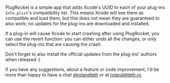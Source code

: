 PlugRocket is a simple app that adds Xcode's UUID to each of your plug-ins `Info.plist`'s compatibility list. This means Xcode will see them as compatible and load them, but this does not mean they are guaranteed to also work; no updates for the plug-ins are downloaded and installed. 

If a plug-in will cause Xcode to start crashing after using PlugRocket, you can use the revert function: you can either undo all the changes, or only select the plug-ins that are causing the crash.

Don't forget to also install the official updates from the plug-ins' authors when released :)

If you have any suggestions, about a feature or code improvement, I'd be more than happy to have a chat [@rolandleth](https://twitter.com/rolandleth) or at [roland@leth.ro](mailto:roland@leth.ro).
